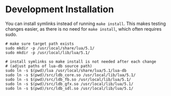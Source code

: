 # Development Installation

You can install symlinks instead of running `make install`.
This makes testing changes easier, as there is no need for `make install`, which
often requires sudo.

```
# make sure target path exists
sudo mkdir -p /usr/local/share/lua/5.1/
sudo mkdir -p /usr/local/lib/lua/5.1/

# install symlinks so make install is not needed after each change
# (adjust paths of lua-db source path)
sudo ln -s $(pwd)/lua /usr/local/share/lua/5.1/lua-db
sudo ln -s $(pwd)/src/ldb_core.so /usr/local/lib/lua/5.1/
sudo ln -s $(pwd)/src/ldb_fb.so /usr/local/lib/lua/5.1/
sudo ln -s $(pwd)/src/ldb_gfx.so /usr/local/lib/lua/5.1/
sudo ln -s $(pwd)/src/ldb_sdl.so /usr/local/lib/lua/5.1/
```

